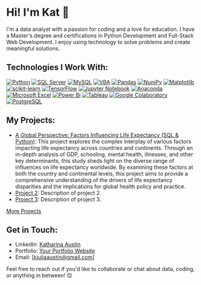 # Hi! I'm Kat 👋

I'm a data analyst with a passion for coding and a love for education. I have a Master's degree and certifications in Python Development and Full-Stack Web Development. I enjoy using technology to solve problems and create meaningful solutions.

## Technologies I Work With:

[![Python](https://img.shields.io/badge/python-%233670A0?style=for-the-badge&logo=python&logoColor=ffd84d)](https://www.python.org/)
[![SQL Server](https://img.shields.io/badge/SQL_Server-%23f25022.svg?style=for-the-badge&logo=microsoftsqlserver&logoColor=white)](https://www.microsoft.com/en-us/sql-server/sql-server-downloads)
[![MySQL](https://img.shields.io/badge/MySQL-%23f29111?style=for-the-badge&logo=mysql&logoColor=white)](https://www.mysql.com/)
[![VBA](https://img.shields.io/badge/VBA-%23217346?style=for-the-badge&logo=microsoft-excel&logoColor=white)](https://www.microsoft.com/en-us/microsoft-365/excel/)
[![Pandas](https://img.shields.io/badge/pandas-%23150458.svg?style=for-the-badge&logo=pandas&logoColor=white)](https://pandas.pydata.org/)
[![NumPy](https://img.shields.io/badge/numpy-%23013243.svg?style=for-the-badge&logo=numpy&logoColor=white)](https://numpy.org/)
[![Matplotlib](https://img.shields.io/badge/Matplotlib-%23ffffff.svg?style=for-the-badge&logo=matplotlib&logoColor=black)](https://matplotlib.org/)
[![scikit-learn](https://img.shields.io/badge/scikit--learn-%23F7931E.svg?style=for-the-badge&logo=scikit-learn&logoColor=white)](https://scikit-learn.org/stable/)
[![TensorFlow](https://img.shields.io/badge/TensorFlow-%23FF6F00.svg?style=for-the-badge&logo=TensorFlow&logoColor=white)](https://www.tensorflow.org/)
[![Jupyter Notebook](https://img.shields.io/badge/jupyter-%23FA0F00.svg?style=for-the-badge&logo=jupyter&logoColor=white)](https://jupyter.org/)
[![Anaconda](https://img.shields.io/badge/Anaconda-%2344A833.svg?style=for-the-badge&logo=anaconda&logoColor=white)](https://www.anaconda.com/)
[![Microsoft Excel](https://img.shields.io/badge/Microsoft_Excel-217346?style=for-the-badge&logo=microsoft-excel&logoColor=white)](https://www.microsoft.com/en-us/microsoft-365/excel)
[![Power Bi](https://img.shields.io/badge/power_bi-F2C811?style=for-the-badge&logo=powerbi&logoColor=black)](https://www.microsoft.com/en-us/power-platform/products/power-bi)
[![Tableau](https://img.shields.io/badge/tableau-%23224680?style=for-the-badge&logo=tableau&logoColor=white)](https://public.tableau.com/app/discover)
[![Google Colaboratory](https://img.shields.io/badge/googlecolab-%23F9AB00.svg?style=for-the-badge&logo=googlecolab&logoColor=white)](https://colab.research.google.com/)
[![PostgreSQL](https://img.shields.io/badge/postgresql-%23336791.svg?style=for-the-badge&logo=postgresql&logoColor=white)](https://www.postgresql.org/)

## My Projects:

- [A Global Perspective: Factors Influencing Life Expectancy (SQL & Python)](https://github.com/kjuliaaustin/project1): This project explores the complex interplay of various factors impacting life expectancy across countries and continents. Through an in-depth analysis of GDP, schooling, mental health, illnesses, and other key determinants, this study sheds light on the diverse range of influences on life expectancy worldwide. By examining these factors at both the country and continental levels, this project aims to provide a comprehensive understanding of the drivers of life expectancy disparities and the implications for global health policy and practice.
- [Project 2](https://github.com/kjuliaaustin/project2): Description of project 2.
- [Project 3](https://github.com/kjuliaaustin/project3): Description of project 3.

[More Projects](https://github.com/kjuliaaustin/all_projects)

## Get in Touch:

- LinkedIn: [Katharina Austin](https://www.linkedin.com/in/katharina-julia-austin-b2867812a/)
- Portfolio: [Your Portfolio Website](link-to-portfolio)
- Email: [kjuliaaustin@gmail.com]

Feel free to reach out if you'd like to collaborate or chat about data, coding, or anything in between! 😊
